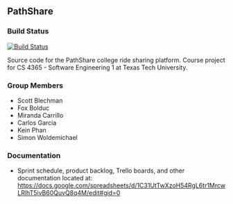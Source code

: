 ## PathShare

### Build Status
[![Build Status](https://travis-ci.org/PathShare/pathshare.svg?branch=master)](https://travis-ci.org/PathShare/pathshare)

Source code for the PathShare college ride sharing platform. Course project for CS 4365 - Software Engineering 1 at Texas Tech University.

### Group Members
  - Scott Blechman
  - Fox Bolduc
  - Miranda Carrillo
  - Carlos Garcia
  - Kein Phan
  - Simon Woldemichael


### Documentation
  - Sprint schedule, product backlog, Trello boards, and other documentation located at: https://docs.google.com/spreadsheets/d/1C31UtTwXzoH54RgL6tr1MrcwLRlhT5ivB60QuvQ8q4M/edit#gid=0
